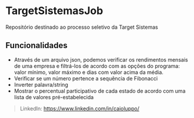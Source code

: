 # TargetSistemasJob
Repositório destinado ao processo seletivo da Target Sistemas

## Funcionalidades
- Através de um arquivo json, podemos verificar os rendimentos mensais de uma empresa e filtrá-los de acordo com as opções do programa: valor mínimo, valor máximo e dias com valor acima da média.
- Verificar se um número pertence a sequência de Fibonacci
- Inverter palavra/string
- Mostrar o percentual participativo de cada estado de acordo com uma lista de valores pré-estabelecida

> LinkedIn: https://www.linkedin.com/in/caioluppo/

